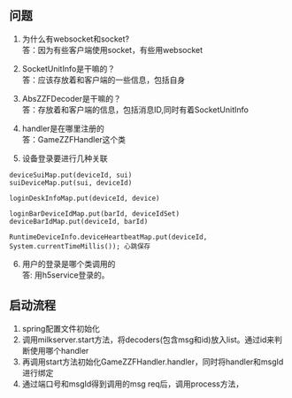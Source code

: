 ## 问题
1. 为什么有websocket和socket?  
答：因为有些客户端使用socket，有些用websocket

2. SocketUnitInfo是干嘛的？  
答：应该存放着和客户端的一些信息，包括自身

3. AbsZZFDecoder是干嘛的？  
答：存放着和客户端的信息，包括消息ID,同时有着SocketUnitInfo

4. handler是在哪里注册的  
答：GameZZFHandler这个类

5. 设备登录要进行几种关联  
```
deviceSuiMap.put(deviceId, sui)
suiDeviceMap.put(sui, deviceId)

loginDeskInfoMap.put(deviceId, device)

loginBarDeviceIdMap.put(barId, deviceIdSet)
deviceBarIdMap.put(deviceId, barId)

RuntimeDeviceInfo.deviceHeartbeatMap.put(deviceId, System.currentTimeMillis()); 心跳保存
```

6. 用户的登录是哪个类调用的  
答: 用h5service登录的。
## 启动流程
1. spring配置文件初始化
2. 调用milkserver.start方法，将decoders(包含msg和id)放入list。通过id来判断使用哪个handler
3. 再调用start方法初始化GameZZFHandler.handler，同时将handler和msgId进行绑定
4. 通过端口号和msgId得到调用的msg req后，调用process方法，